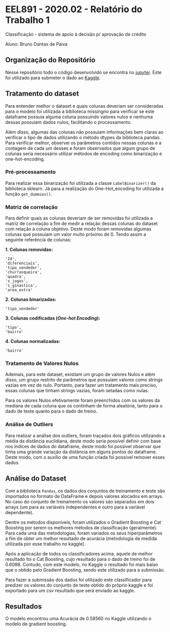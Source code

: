 # EEL891 - 2020.02 - Relatório do Trabalho 1
Classificação - sistema de apoio à decisão p/ aprovação de crédito


Aluno: Bruno Dantas de Paiva


## Organização do Repositório

Nesse repositório todo o código desenvolvido se encontra no [jupyter](https://github.com/DantasB/Introduction-To-Machine-Learning/blob/main/First_Exercise/Trabalho_1_EEL891.ipynb). Este foi utilizado para submeter o dado ao [Kaggle](https://www.kaggle.com/c/eel891-202101-trabalho-1/).

## Tratamento do dataset

Para entender melhor o dataset e quais colunas deveriam ser consideradas para o modelo foi utilizada a biblioteca missingno para verificar se este dataframe possuia alguma coluna possuindo valores nulos e nenhuma dessas possuiam dados nulos, facilitando o processamento.

Além disso, algumas das colunas não possuiam informações bem claras ao verificar o tipo de dados utilizando o método dtypes da biblioteca pandas. Para verificar melhor, observei os parâmetros contidos nessas colunas e a contagem de cada um desses e foram observados que algum grupo de colunas seria necessário utilizar métodos de encoding como binarização e one-hot-encoding.
 
### Pré-processamento

Para realizar essa binarização foi utilizada a classe ``LabelBinarizer()`` da biblioteca sklearn. 
Já para a realização do One-Hot_encoding foi utilizada a função ``get_dummies()``.


### Matriz de correlação

Para definir quais as colunas deveriam de ser removidas foi utilizada a matriz de correlação a fim de medir a relação dessas colunas do dataset com relação à coluna objetivo. Deste modo foram removidas algumas colunas que possuiam um valor muito próximo de 0. Tendo assim a seguinte referência de colunas:

**1. Colunas removidas:**

```
'Id',
'diferenciais',
'tipo_vendedor',
'churrasqueira',
'quadra',
's_jogos',
's_ginastica',
'area_extra'
```

**2. Colunas binarizadas:**

```
'tipo_vendedor'
```

**3. Colunas codificadas (*One-hot Encoding*):**

```
'tipo',
'bairro'
```

**4. Colunas normalizadas:**

```
'bairro'
```

### Tratamento de Valores Nulos

Ademais, para este dataset, existiam um grupo de valores Nulos e além disso, um grupo restrito de parâmetros que possuiam valores como strings vazias em vez de nulo. Portanto, para fazer um tratamento mais preciso, essas colunas que tinham strings vazias, foram setadas como nulas.

Para os valores Nulos efetivamente foram preenchidos com os valores da mediana de cada coluna que os continham de forma aleatória, tanto para o dado de teste quanto para o dado de treino.

### Análise de Outliers

Para realizar a análise dos outliers, foram traçados dois gráficos utilizando a média da distância euclidiana, deste modo seria possível definir com base nos índices de dados do dataframe, deste modo foi possível observar que tinha uma grande variação da distância em alguns pontos do dataframe. Deste modo, com o auxílio de uma função criada foi possível remover esses dados.

## Análise do Dataset

Com a biblioteca `Pandas`, os dados dos conjuntos de treinamento e teste são importados no formato de DataFrame e depois valores alocados em arrays. No caso do conjunto de treinamento os valores são separados em dois arrays (um para as variáveis independentes e outro para a variável dependente).

Dentre os métodos disponíveis, foram utilizados o Gradient Boosting e Cat Boosting por serem os melhores métodos de classificação (geralmente). Para cada uma das metodologias, foram variados os seus hiperparâmetros a fim de obter um melhor resultado de acurácia (metodologia de medida utilizada por esse trabalho no kaggle).

Após a aplicação de todos os classificadores acima, aquele de melhor resultado foi o Cat Boosting, cujo resultado para o dado de treino foi de 0.6088. Contudo, com este modelo, no Kaggle o resultado foi mais baixo que o obtido pelo Gradient Boosting, sendo este utilizado para a submissão.

Para fazer a submissão dos dados foi utilizado este classificador para predizer os valores do conjunto de teste obtido do próprio kaggle e foi exportado para um csv resultado que será enviado ao kaggle.


## Resultados

O modelo encontrou uma Acurácia de 0.58560 no Kaggle utilizando o modelo de gradient boosting.
